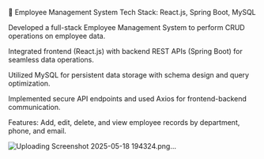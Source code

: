 🚀 Employee Management System
Tech Stack: React.js, Spring Boot, MySQL

Developed a full-stack Employee Management System to perform CRUD operations on employee data.

Integrated frontend (React.js) with backend REST APIs (Spring Boot) for seamless data operations.

Utilized MySQL for persistent data storage with schema design and query optimization.

Implemented secure API endpoints and used Axios for frontend-backend communication.

Features: Add, edit, delete, and view employee records by department, phone, and email.

![Uploading Screenshot 2025-05-18 194324.png…]()
